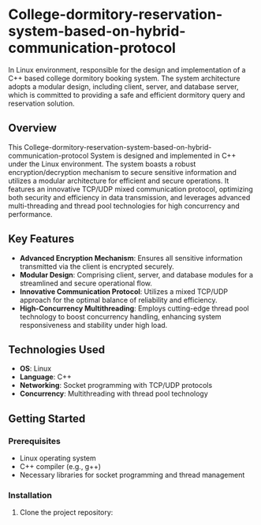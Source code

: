 # College-dormitory-reservation-system-based-on-hybrid-communication-protocol
In Linux environment, responsible for the design and implementation of a C++ based college dormitory booking system. The system architecture adopts a modular design, including client, server, and database server, which is committed to providing a safe and efficient dormitory query and reservation solution.

## Overview

This College-dormitory-reservation-system-based-on-hybrid-communication-protocol System is designed and implemented in C++ under the Linux environment. The system boasts a robust encryption/decryption mechanism to secure sensitive information and utilizes a modular architecture for efficient and secure operations. It features an innovative TCP/UDP mixed communication protocol, optimizing both security and efficiency in data transmission, and leverages advanced multi-threading and thread pool technologies for high concurrency and performance.

## Key Features

- **Advanced Encryption Mechanism**: Ensures all sensitive information transmitted via the client is encrypted securely.
- **Modular Design**: Comprising client, server, and database modules for a streamlined and secure operational flow.
- **Innovative Communication Protocol**: Utilizes a mixed TCP/UDP approach for the optimal balance of reliability and efficiency.
- **High-Concurrency Multithreading**: Employs cutting-edge thread pool technology to boost concurrency handling, enhancing system responsiveness and stability under high load.

## Technologies Used

- **OS**: Linux
- **Language**: C++
- **Networking**: Socket programming with TCP/UDP protocols
- **Concurrency**: Multithreading with thread pool technology

## Getting Started

### Prerequisites

- Linux operating system
- C++ compiler (e.g., g++)
- Necessary libraries for socket programming and thread management

### Installation

1. Clone the project repository:
